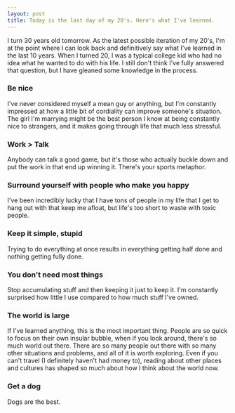 ```yaml
---
layout: post
title: Today is the last day of my 20's. Here's what I've learned.
---
```


I turn 30 years old tomorrow. As the latest possible iteration of my 20's, I'm at the point where I can look back and definitively say what I've learned in the last 10 years. When I turned 20, I was a typical college kid who had no idea what he wanted to do with his life. I still don't think I've fully answered that question, but I have gleaned some knowledge in the process.

### Be nice

I've never considered myself a mean guy or anything, but I'm constantly impressed at how a little bit of cordiality can improve someone's situation. The girl I'm marrying might be the best person I know at being constantly nice to strangers, and it makes going through life that much less stressful.

### Work > Talk

Anybody can talk a good game, but it's those who actually buckle down and put the work in that end up winning it. There's your sports metaphor.

### Surround yourself with people who make you happy

I've been incredibly lucky that I have tons of people in my life that I get to hang out with that keep me afloat, but life's too short to waste with toxic people.

### Keep it simple, stupid

Trying to do everything at once results in everything getting half done and nothing getting fully done.

### You don't need most things

Stop accumulating stuff and then keeping it just to keep it. I'm constantly surprised how little I use compared to how much stuff I've owned.

### The world is large

If I've learned anything, this is the most important thing. People are so quick to focus on their own insular bubble, when if you look around, there's so much world out there. There are so many people out there with so many other situations and problems, and all of it is worth exploring. Even if you can't travel (I definitely haven't had money to), reading about other places and cultures has shaped so much about how I think about the world now.

### Get a dog

Dogs are the best.
